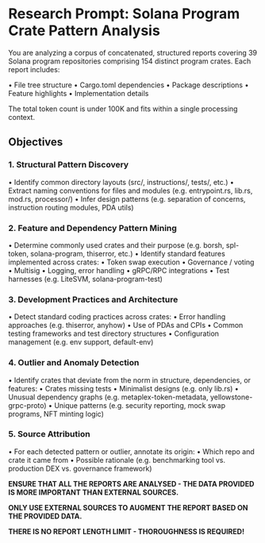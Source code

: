 # Research Prompt: Solana Program Crate Pattern Analysis

You are analyzing a corpus of concatenated, structured reports covering 39 Solana program repositories comprising 154 distinct program crates. Each report includes:

• File tree structure
• Cargo.toml dependencies
• Package descriptions
• Feature highlights
• Implementation details

The total token count is under 100K and fits within a single processing context.

## Objectives

### 1. Structural Pattern Discovery

• Identify common directory layouts (src/, instructions/, tests/, etc.)
• Extract naming conventions for files and modules (e.g. entrypoint.rs, lib.rs, mod.rs, processor/)
• Infer design patterns (e.g. separation of concerns, instruction routing modules, PDA utils)

### 2. Feature and Dependency Pattern Mining

• Determine commonly used crates and their purpose (e.g. borsh, spl-token, solana-program, thiserror, etc.)
• Identify standard features implemented across crates:
  • Token swap execution
  • Governance / voting
  • Multisig
  • Logging, error handling
  • gRPC/RPC integrations
  • Test harnesses (e.g. LiteSVM, solana-program-test)

### 3. Development Practices and Architecture

• Detect standard coding practices across crates:
  • Error handling approaches (e.g. thiserror, anyhow)
  • Use of PDAs and CPIs
  • Common testing frameworks and test directory structures
  • Configuration management (e.g. env support, default-env)

### 4. Outlier and Anomaly Detection

• Identify crates that deviate from the norm in structure, dependencies, or features:
  • Crates missing tests
  • Minimalist designs (e.g. only lib.rs)
  • Unusual dependency graphs (e.g. metaplex-token-metadata, yellowstone-grpc-proto)
  • Unique patterns (e.g. security reporting, mock swap programs, NFT minting logic)

### 5. Source Attribution

• For each detected pattern or outlier, annotate its origin:
  • Which repo and crate it came from
  • Possible rationale (e.g. benchmarking tool vs. production DEX vs. governance framework)

**ENSURE THAT ALL THE REPORTS ARE ANALYSED - THE DATA PROVIDED IS MORE IMPORTANT THAN EXTERNAL SOURCES.**

**ONLY USE EXTERNAL SOURCES TO AUGMENT THE REPORT BASED ON THE PROVIDED DATA.**

**THERE IS NO REPORT LENGTH LIMIT - THOROUGHNESS IS REQUIRED!**
